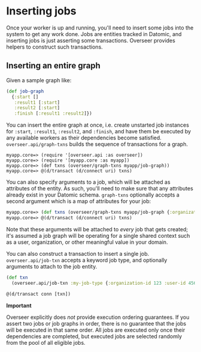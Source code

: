 # Inserting jobs

Once your worker is up and running, you'll need to insert some jobs into the system to get any work done. Jobs are entities tracked in Datomic, and inserting jobs is just asserting some transactions. Overseer provides helpers to construct such transactions.

## Inserting an entire graph

Given a sample graph like:

```clj
(def job-graph
  {:start []
   :result1 [:start]
   :result2 [:start]
   :finish [:result1 :result2]})
```

You can insert the entire graph at once, i.e. create unstarted job instances for `:start`, `:result1`, `:result2`, and `:finish`, and have them be executed by any available workers as their dependencies become satisfied. `overseer.api/graph-txns` builds the sequence of transactions for a graph.

```
myapp.core=> (require '[overseer.api :as overseer])
myapp.core=> (require '[myapp.core :as myapp])
myapp.core=> (def txns (overseer/graph-txns myapp/job-graph))
myapp.core=> @(d/transact (d/connect uri) txns)
```

You can also specify arguments to a job, which will be attached as attributes of the entity. As such, you'll need to make sure that any attributes already exist in your Datomic schema. `graph-txns` optionally accepts a second argument which is a map of attributes for your job:


```clj
myapp.core=> (def txns (overseer/graph-txns myapp/job-graph {:organization-id 123 :user-id 456}))
myapp.core=> @(d/transact (d/connect uri) txns)
```

Note that these arguments will be attached to *every* job that gets created; it's assumed a job graph will be operating for a single shared context such as a user, organization, or other meaningful value in your domain.

You can also construct a transaction to insert a single job. `overseer.api/job-txn` accepts a keyword job type, and optionally arguments to attach to the job entity.

```clj
(def txn
  (overseer.api/job-txn :my-job-type {:organization-id 123 :user-id 456}))

@(d/transact conn [txn])
```

**Important**

Overseer explicitly does *not* provide execution ordering guarantees. If you assert two jobs or job graphs in order, there is no guarantee that the jobs will be executed in that same order. All jobs are executed only once their dependencies are completed, but executed jobs are selected randomly from the pool of all eligible jobs.
